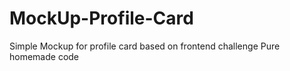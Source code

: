 # MockUp-Profile-Card
Simple Mockup for profile card based on frontend challenge
Pure homemade code
